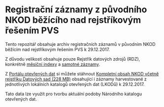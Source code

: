 # Registrační záznamy z původního NKOD běžícího nad rejstříkovým řešením PVS
Tento repozitář obsahuje archiv registračních záznamů v původním NKOD běžícím nad rejstříkovým řešením PVS k 29.12.2017.

Z důvodu velikosti obsahuje pouze Rejstřík datových zdrojů (RDZ), konkrétně [měsíční indexy](rdz-monthindex-2017-12-29.zip) a [samotné záznamy](rdz-data-2017-12-29.zip).

Z [Portálu otevřených dat](https://data.gov.cz) si můžete stáhnout [Kompletní obsah NKOD včetně rejstříku Datových sad (228 MB)](http://opendata.gov.cz/_media/nkod-2017-12-29.zip) obsahující i záznamy harvestované z jednotlivých lokálních katalogů otevřených dat (LKODů) k 29.12.2017.

Tato data lze využít pro tvorbu aktuální podoby Národního katalogu otevřených dat.